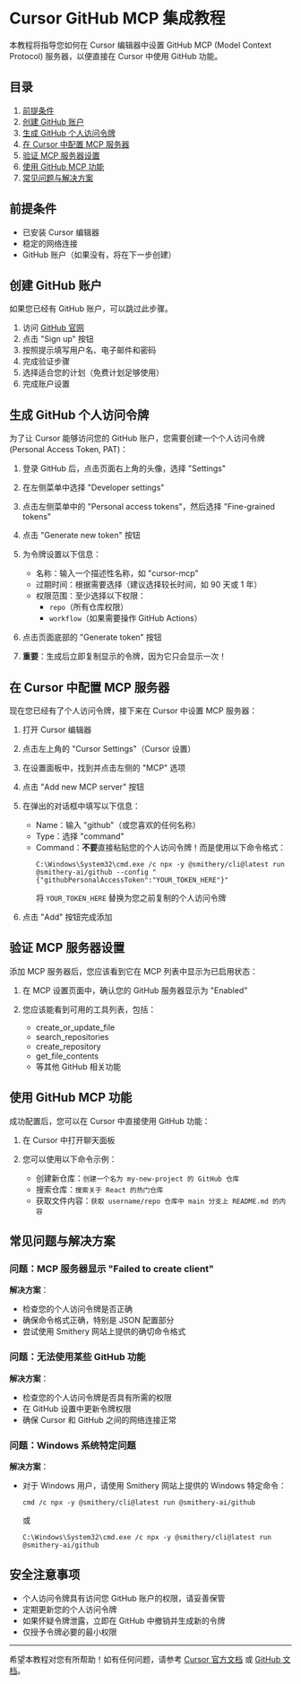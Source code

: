 # Cursor GitHub MCP 集成教程

本教程将指导您如何在 Cursor 编辑器中设置 GitHub MCP (Model Context Protocol) 服务器，以便直接在 Cursor 中使用 GitHub 功能。

## 目录

1. [前提条件](#前提条件)
2. [创建 GitHub 账户](#创建-github-账户)
3. [生成 GitHub 个人访问令牌](#生成-github-个人访问令牌)
4. [在 Cursor 中配置 MCP 服务器](#在-cursor-中配置-mcp-服务器)
5. [验证 MCP 服务器设置](#验证-mcp-服务器设置)
6. [使用 GitHub MCP 功能](#使用-github-mcp-功能)
7. [常见问题与解决方案](#常见问题与解决方案)

## 前提条件

- 已安装 Cursor 编辑器
- 稳定的网络连接
- GitHub 账户（如果没有，将在下一步创建）

## 创建 GitHub 账户

如果您已经有 GitHub 账户，可以跳过此步骤。

1. 访问 [GitHub 官网](https://github.com/)
2. 点击 "Sign up" 按钮
3. 按照提示填写用户名、电子邮件和密码
4. 完成验证步骤
5. 选择适合您的计划（免费计划足够使用）
6. 完成账户设置

## 生成 GitHub 个人访问令牌

为了让 Cursor 能够访问您的 GitHub 账户，您需要创建一个个人访问令牌 (Personal Access Token, PAT)：

1. 登录 GitHub 后，点击页面右上角的头像，选择 "Settings"
   
2. 在左侧菜单中选择 "Developer settings"
   
3. 点击左侧菜单中的 "Personal access tokens"，然后选择 "Fine-grained tokens"
   
4. 点击 "Generate new token" 按钮
   
5. 为令牌设置以下信息：
   - 名称：输入一个描述性名称，如 "cursor-mcp"
   - 过期时间：根据需要选择（建议选择较长时间，如 90 天或 1 年）
   - 权限范围：至少选择以下权限：
     - `repo`（所有仓库权限）
     - `workflow`（如果需要操作 GitHub Actions）
   
6. 点击页面底部的 "Generate token" 按钮
   
7. **重要**：生成后立即复制显示的令牌，因为它只会显示一次！

## 在 Cursor 中配置 MCP 服务器

现在您已经有了个人访问令牌，接下来在 Cursor 中设置 MCP 服务器：

1. 打开 Cursor 编辑器
   
2. 点击左上角的 "Cursor Settings"（Cursor 设置）
   
3. 在设置面板中，找到并点击左侧的 "MCP" 选项
   
4. 点击 "Add new MCP server" 按钮
   
5. 在弹出的对话框中填写以下信息：
   - Name：输入 "github"（或您喜欢的任何名称）
   - Type：选择 "command"
   - Command：**不要**直接粘贴您的个人访问令牌！而是使用以下命令格式：
     ```
     C:\Windows\System32\cmd.exe /c npx -y @smithery/cli@latest run @smithery-ai/github --config "{"githubPersonalAccessToken":"YOUR_TOKEN_HERE"}"
     ```
     将 `YOUR_TOKEN_HERE` 替换为您之前复制的个人访问令牌
   
6. 点击 "Add" 按钮完成添加

## 验证 MCP 服务器设置

添加 MCP 服务器后，您应该看到它在 MCP 列表中显示为已启用状态：

1. 在 MCP 设置页面中，确认您的 GitHub 服务器显示为 "Enabled"
   
2. 您应该能看到可用的工具列表，包括：
   - create_or_update_file
   - search_repositories
   - create_repository
   - get_file_contents
   - 等其他 GitHub 相关功能

## 使用 GitHub MCP 功能

成功配置后，您可以在 Cursor 中直接使用 GitHub 功能：

1. 在 Cursor 中打开聊天面板
   
2. 您可以使用以下命令示例：
   - 创建新仓库：`创建一个名为 my-new-project 的 GitHub 仓库`
   - 搜索仓库：`搜索关于 React 的热门仓库`
   - 获取文件内容：`获取 username/repo 仓库中 main 分支上 README.md 的内容`

## 常见问题与解决方案

### 问题：MCP 服务器显示 "Failed to create client"

**解决方案**：
- 检查您的个人访问令牌是否正确
- 确保命令格式正确，特别是 JSON 配置部分
- 尝试使用 Smithery 网站上提供的确切命令格式

### 问题：无法使用某些 GitHub 功能

**解决方案**：
- 检查您的个人访问令牌是否具有所需的权限
- 在 GitHub 设置中更新令牌权限
- 确保 Cursor 和 GitHub 之间的网络连接正常

### 问题：Windows 系统特定问题

**解决方案**：
- 对于 Windows 用户，请使用 Smithery 网站上提供的 Windows 特定命令：
  ```
  cmd /c npx -y @smithery/cli@latest run @smithery-ai/github
  ```
  或
  ```
  C:\Windows\System32\cmd.exe /c npx -y @smithery/cli@latest run @smithery-ai/github
  ```

## 安全注意事项

- 个人访问令牌具有访问您 GitHub 账户的权限，请妥善保管
- 定期更新您的个人访问令牌
- 如果怀疑令牌泄露，立即在 GitHub 中撤销并生成新的令牌
- 仅授予令牌必要的最小权限

---

希望本教程对您有所帮助！如有任何问题，请参考 [Cursor 官方文档](https://cursor.sh/docs) 或 [GitHub 文档](https://docs.github.com/en)。